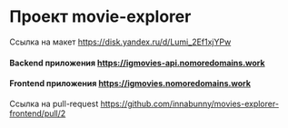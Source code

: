 # Проект movie-explorer

Ссылка на макет https://disk.yandex.ru/d/Lumi_2Ef1xjYPw

#### Backend приложения https://igmovies-api.nomoredomains.work
#### Frontend приложения https://igmovies.nomoredomains.work

Ссылка на pull-request https://github.com/innabunny/movies-explorer-frontend/pull/2